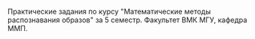 Практические задания по курсу "Математические методы распознавания образов" за 5 семестр.
Факультет ВМК МГУ, кафедра ММП.
